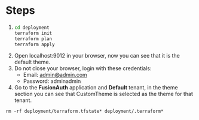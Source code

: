 # Steps

1. ```cmd
   cd deployment
   terraform init
   terraform plan
   terraform apply
   ```
2. Open localhost:9012 in your browser, now you can see that it is the default theme.
3. Do not close your browser, login with these credentials:
   - Email: admin@admin.com
   - Password: adminadmin
4. Go to the **FusionAuth** application and **Default** tenant, in the theme section you can see that CustomTheme is selected as the theme for that tenant.

`rm -rf deployment/terraform.tfstate* deployment/.terraform*`

